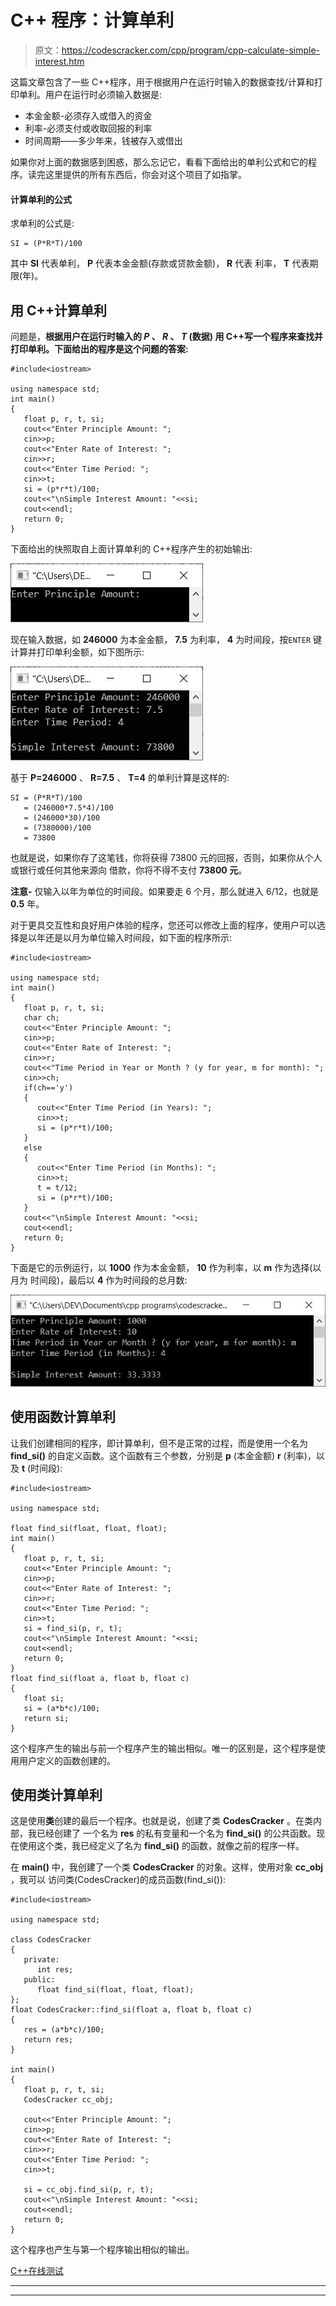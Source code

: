 # C++ 程序：计算单利

> 原文：<https://codescracker.com/cpp/program/cpp-calculate-simple-interest.htm>

这篇文章包含了一些 C++程序，用于根据用户在运行时输入的数据查找/计算和打印单利。用户在运行时必须输入数据是:

*   本金金额-必须存入或借入的资金
*   利率-必须支付或收取回报的利率
*   时间周期——多少年来，钱被存入或借出

如果你对上面的数据感到困惑，那么忘记它，看看下面给出的单利公式和它的程序。读完这里提供的所有东西后，你会对这个项目了如指掌。

#### 计算单利的公式

求单利的公式是:

```
SI = (P*R*T)/100
```

其中 **SI** 代表单利， **P** 代表本金金额(存款或贷款金额)， **R** 代表 利率， **T** 代表期限(年)。

## 用 C++计算单利

问题是，**根据用户在运行时输入的 *P* 、 *R* 、 *T* (数据) 用 C++写一个程序来查找并打印单利。下面给出的程序是这个问题的答案:**

```
#include<iostream>

using namespace std;
int main()
{
   float p, r, t, si;
   cout<<"Enter Principle Amount: ";
   cin>>p;
   cout<<"Enter Rate of Interest: ";
   cin>>r;
   cout<<"Enter Time Period: ";
   cin>>t;
   si = (p*r*t)/100;
   cout<<"\nSimple Interest Amount: "<<si;
   cout<<endl;
   return 0;
}
```

下面给出的快照取自上面计算单利的 C++程序产生的初始输出:

![c++ program calculate simple interest](img/6a3f964be32da84e8a3cd6cddda93062.png)

现在输入数据，如 **246000** 为本金金额， **7.5** 为利率， **4** 为时间段，按`ENTER` 键计算并打印单利金额，如下图所示:

![calculate simple interest in c++](img/871632042943487ad22b428546d8bf57.png)

基于 **P=246000** 、 **R=7.5** 、 **T=4** 的单利计算是这样的:

```
SI = (P*R*T)/100
   = (246000*7.5*4)/100
   = (246000*30)/100
   = (7380000)/100
   = 73800
```

也就是说，如果你存了这笔钱，你将获得 73800 元的回报，否则，如果你从个人或银行或任何其他来源向 借款，你将不得不支付 **73800 元**。

**注意-** 仅输入以年为单位的时间段。如果要走 6 个月，那么就进入 6/12，也就是 **0.5** 年。

对于更具交互性和良好用户体验的程序，您还可以修改上面的程序，使用户可以选择是以年还是以月为单位输入时间段，如下面的程序所示:

```
#include<iostream>

using namespace std;
int main()
{
   float p, r, t, si;
   char ch;
   cout<<"Enter Principle Amount: ";
   cin>>p;
   cout<<"Enter Rate of Interest: ";
   cin>>r;
   cout<<"Time Period in Year or Month ? (y for year, m for month): ";
   cin>>ch;
   if(ch=='y')
   {
      cout<<"Enter Time Period (in Years): ";
      cin>>t;
      si = (p*r*t)/100;
   }
   else
   {
      cout<<"Enter Time Period (in Months): ";
      cin>>t;
      t = t/12;
      si = (p*r*t)/100;
   }
   cout<<"\nSimple Interest Amount: "<<si;
   cout<<endl;
   return 0;
}
```

下面是它的示例运行，以 **1000** 作为本金金额， **10** 作为利率，以 **m** 作为选择(以月为 时间段)，最后以 **4** 作为时间段的总月数:

![find and print simple interest c++ program](img/9a372cfb787adcbeef867cb20c4e3ae5.png)

## 使用函数计算单利

让我们创建相同的程序，即计算单利，但不是正常的过程，而是使用一个名为 **find_si()** 的自定义函数。这个函数有三个参数，分别是 **p** (本金金额) **r** (利率)，以及 **t** (时间段):

```
#include<iostream>

using namespace std;

float find_si(float, float, float);
int main()
{
   float p, r, t, si;
   cout<<"Enter Principle Amount: ";
   cin>>p;
   cout<<"Enter Rate of Interest: ";
   cin>>r;
   cout<<"Enter Time Period: ";
   cin>>t;
   si = find_si(p, r, t);
   cout<<"\nSimple Interest Amount: "<<si;
   cout<<endl;
   return 0;
}
float find_si(float a, float b, float c)
{
   float si;
   si = (a*b*c)/100;
   return si;
}
```

这个程序产生的输出与前一个程序产生的输出相似。唯一的区别是，这个程序是使用用户定义的函数创建的。

## 使用类计算单利

这是使用**类**创建的最后一个程序。也就是说，创建了类 **CodesCracker** 。在类内部，我已经创建了 一个名为 **res** 的私有变量和一个名为 **find_si()** 的公共函数。现在使用这个类，我已经定义了名为 **find_si()** 的函数，就像之前的程序一样。

在 **main()** 中，我创建了一个类 **CodesCracker** 的对象。这样，使用对象 **cc_obj** ，我可以 访问类(CodesCracker)的成员函数(find_si()):

```
#include<iostream>

using namespace std;

class CodesCracker
{
   private:
      int res;
   public:
      float find_si(float, float, float);
};
float CodesCracker::find_si(float a, float b, float c)
{
   res = (a*b*c)/100;
   return res;
}

int main()
{
   float p, r, t, si;
   CodesCracker cc_obj;

   cout<<"Enter Principle Amount: ";
   cin>>p;
   cout<<"Enter Rate of Interest: ";
   cin>>r;
   cout<<"Enter Time Period: ";
   cin>>t;

   si = cc_obj.find_si(p, r, t);
   cout<<"\nSimple Interest Amount: "<<si;
   cout<<endl;
   return 0;
}
```

这个程序也产生与第一个程序输出相似的输出。

[C++在线测试](/exam/showtest.php?subid=3)

* * *

* * *